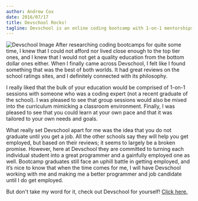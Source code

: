 ```yaml
---
author: Andrew Cox
date: 2016/07/17
title: Devschool Rocks!
tagline: Devschool is an online coding bootcamp with 1-on-1 mentorships and a student-first philosphy.
---
```


![Devschool Image](/img/devcapture.jpg)
After researching coding bootcamps for quite some time, I knew that I could not afford nor lived close enough to the top tier ones, and I knew that I would not get a quality education from the bottom dollar ones either. When I finally came across Devschool, I felt like I found something that was the best of both worlds. It had great reviews on the school ratings sites, and I definitely connected with its philosophy. 

I really liked that the bulk of your education would be comprised of 1-on-1 sessions with someone who was a coding expert (not a recent graduate of the school). I was pleased to see that group sessions would also be mixed into the curriculum mimicking a classroom environment. Finally, I was pleased to see that you could learn at your own pace and that it was tailored to your own needs and goals. 

What really set Devschool apart for me was the idea that you do not graduate until you get a job. All the other schools say they will help you get employed, but based on their reviews; it seems to largely be a broken promise. However, here at Devschool they are committed to turning each individual student into a great programmer and a gainfully employed one as well. Bootcamp graduates still face an uphill battle in getting employed, and it’s nice to know that when the time comes for me, I will have Devschool working with me and making me a better programmer and job candidate until I do get employed.

But don't take my word for it, check out Devschool for yourself! [Click here.](https://devschool.rocks "Devschool Homepage")
